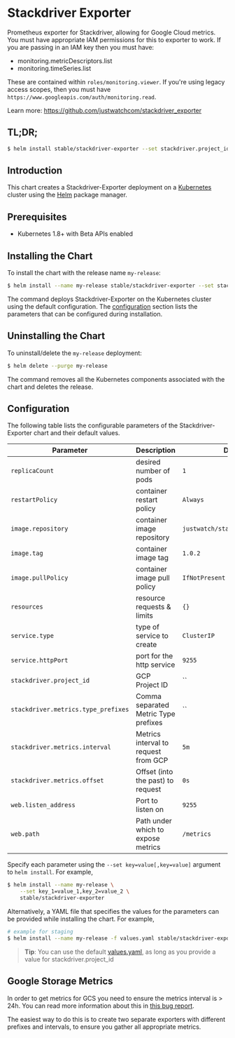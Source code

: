 # Stackdriver Exporter

Prometheus exporter for Stackdriver, allowing for Google Cloud metrics.  You
must have appropriate IAM permissions for this to exporter to work.  If you
are passing in an IAM key then you must have:

* monitoring.metricDescriptors.list
* monitoring.timeSeries.list

These are contained within `roles/monitoring.viewer`.  If you're using legacy
access scopes, then you must have
`https://www.googleapis.com/auth/monitoring.read`.

Learn more: https://github.com/justwatchcom/stackdriver_exporter 

## TL;DR;

```bash
$ helm install stable/stackdriver-exporter --set stackdriver.project_id=google-project-name
```

## Introduction

This chart creates a Stackdriver-Exporter deployment on a
[Kubernetes](http://kubernetes.io) cluster using the [Helm](https://helm.sh)
package manager.

## Prerequisites

- Kubernetes 1.8+ with Beta APIs enabled

## Installing the Chart

To install the chart with the release name `my-release`:

```bash
$ helm install --name my-release stable/stackdriver-exporter --set stackdriver.project_id=google-project-name
```

The command deploys Stackdriver-Exporter on the Kubernetes cluster using the
default configuration. The [configuration](#configuration) section lists the
parameters that can be configured during installation.

## Uninstalling the Chart

To uninstall/delete the `my-release` deployment:

```bash
$ helm delete --purge my-release
```
The command removes all the Kubernetes components associated with the chart and
deletes the release.

## Configuration

The following table lists the configurable parameters of the
Stackdriver-Exporter chart and their default values.

Parameter                           | Description                          | Default
----------------------------------- | ------------------------------------ | --------------------------------
`replicaCount`                      | desired number of pods               | `1`
`restartPolicy`                     | container restart policy             | `Always`
`image.repository`                  | container image repository           | `justwatch/stackdriver_exporter`
`image.tag`                         | container image tag                  | `1.0.2`
`image.pullPolicy`                  | container image pull policy          | `IfNotPresent`
`resources`                         | resource requests & limits           | `{}`
`service.type`                      | type of service to create            | `ClusterIP`
`service.httpPort`                  | port for the http service            | `9255`
`stackdriver.project_id`            | GCP Project ID                       | ``
`stackdriver.metrics.type_prefixes` | Comma separated Metric Type prefixes | ``
`stackdriver.metrics.interval`      | Metrics interval to request from GCP | `5m`
`stackdriver.metrics.offset`        | Offset (into the past) to request    | `0s`
`web.listen_address`                | Port to listen on                    | `9255`
`web.path`                          | Path under which to expose metrics   | `/metrics`

Specify each parameter using the `--set key=value[,key=value]` argument to
`helm install`. For example,


```bash
$ helm install --name my-release \
    --set key_1=value_1,key_2=value_2 \
    stable/stackdriver-exporter
```

Alternatively, a YAML file that specifies the values for the parameters can be
provided while installing the chart. For example,

```bash
# example for staging
$ helm install --name my-release -f values.yaml stable/stackdriver-exporter
```

> **Tip**: You can use the default [values.yaml](values.yaml), as long as you provide a value for stackdriver.project_id

## Google Storage Metrics

In order to get metrics for GCS you need to ensure the metrics interval is >
24h.  You can read more information about this in [this bug
report](https://github.com/frodenas/stackdriver_exporter/issues/14).

The easiest way to do this is to create two separate exporters with different
prefixes and intervals, to ensure you gather all appropriate metrics.
